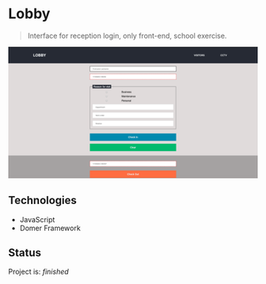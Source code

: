 # Lobby
> Interface for reception login, only front-end, school exercise. 

![](lobby.png)

## Technologies
* JavaScript
* Domer Framework

## Status
Project is: _finished_
